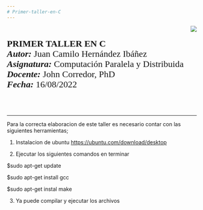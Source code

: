 ```yaml
---
# Primer-taller-en-C
---
```

<div> 
<img src="https://res-5.cloudinary.com/crunchbase-production/image/upload/c_lpad,h_256,w_256,f_auto,q_auto:eco/v1455514364/pim02bzqvgz0hibsra41.png" align="right"><br><br><FONT FACE="times new roman" SIZE=5>
<b>PRIMER TALLER EN C </b> <br>
<i><b>Autor:</b></i> Juan Camilo Hernández Ibáñez<br>
<i><b>Asignatura:</b></i> Computación Paralela y Distribuida <br>
<i><b>Docente:</b></i> John Corredor, PhD <br>
 <i><b>Fecha:</b></i> 16/08/2022
<br><br><br>
</FONT>
</div>


---

Para la correcta elaboracion de este taller es necesario contar con las siguientes herramientas;

1. Instalacion de ubuntu
https://ubuntu.com/download/desktop

2. Ejecutar los siguientes comandos en terminar

$sudo apt-get update

$sudo apt-get install gcc

$sudo apt-get instal make

3. Ya puede compilar y ejecutar los archivos
